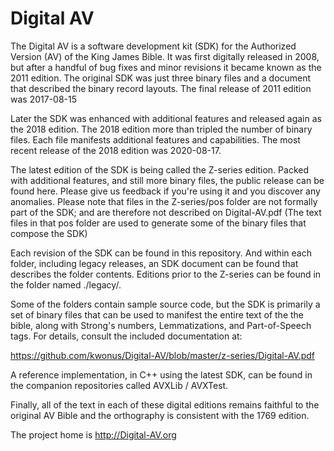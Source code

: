 # Digital AV

The Digital AV is a software development kit (SDK) for the Authorized Version (AV) of the King James Bible. It was first digitally released in 2008, but after a handful of bug fixes and minor revisions it became known as the 2011 edition.  The original SDK was just three binary files and a document that described the binary record layouts.  The final release of 2011 edition was 2017-08-15

Later the SDK was enhanced with additional features and released again as the 2018 edition.  The 2018 edition more than tripled the number of binary files.  Each file manifests additional features and capabilities.  The most recent release of the 2018 edition was 2020-08-17.

The latest edition of the SDK is being called the Z-series edition.  Packed with additional features, and still more binary files, the public release can be found here.  Please give us feedback if you're using it and you discover any anomalies. Please note that files in the Z-series/pos folder are not formally part of the SDK; and are therefore not described on Digital-AV.pdf (The text files in that pos folder are used to generate some of the binary files that compose the SDK)

Each revision of the SDK can be found in this repository.  And within each folder, including legacy releases, an SDK document can be found that describes the folder contents.  Editions prior to the Z-series can be found in the folder named ./legacy/.

Some of the folders contain sample source code, but the SDK is primarily a set of binary files that can be used to manifest the entire text of the the bible, along with Strong's numbers, Lemmatizations, and Part-of-Speech tags.  For details, consult the included documentation at:

https://github.com/kwonus/Digital-AV/blob/master/z-series/Digital-AV.pdf

A reference implementation, in C++ using the latest SDK, can be found in the companion repositories called AVXLib / AVXTest.

Finally, all of the text in each of these digital editions remains faithful to the original AV Bible and the orthography is consistent with the 1769 edition.

The project home is http://Digital-AV.org
